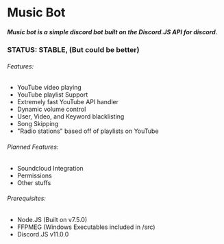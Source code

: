 # Music Bot
##### Music bot is a simple discord bot built on the *Discord.JS API* for discord.

### STATUS: STABLE, (But could be better)

###### Features:
 - YouTube video playing
 - YouTube playlist Support
 - Extremely fast YouTube API handler
 - Dynamic volume control
 - User, Video, and Keyword blacklisting
 - Song Skipping
 - "Radio stations" based off of playlists on YouTube

###### Planned Features:
 - Soundcloud Integration
 - Permissions
 - Other stuffs

###### Prerequisites:
 - Node.JS (Built on v7.5.0)
 - FFPMEG (Windows Executables included in /src)
 - Discord.JS v11.0.0
